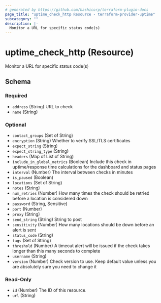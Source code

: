 ```yaml
---
# generated by https://github.com/hashicorp/terraform-plugin-docs
page_title: "uptime_check_http Resource - terraform-provider-uptime"
subcategory: ""
description: |-
  Monitor a URL for specific status code(s)
---
```


# uptime_check_http (Resource)

Monitor a URL for specific status code(s)



<!-- schema generated by tfplugindocs -->
## Schema

### Required

- `address` (String) URL to check
- `name` (String)

### Optional

- `contact_groups` (Set of String)
- `encryption` (String) Whether to verify SSL/TLS certificates
- `expect_string` (String)
- `expect_string_type` (String)
- `headers` (Map of List of String)
- `include_in_global_metrics` (Boolean) Include this check in uptime/response time calculations for the dashboard and status pages
- `interval` (Number) The interval between checks in minutes
- `is_paused` (Boolean)
- `locations` (Set of String)
- `notes` (String)
- `num_retries` (Number) How many times the check should be retried before a location is considered down
- `password` (String, Sensitive)
- `port` (Number)
- `proxy` (String)
- `send_string` (String) String to post
- `sensitivity` (Number) How many locations should be down before an alert is sent
- `status_code` (String)
- `tags` (Set of String)
- `threshold` (Number) A timeout alert will be issued if the check takes longer than this many seconds to complete
- `username` (String)
- `version` (Number) Check version to use. Keep default value unless you are absolutely sure you need to change it

### Read-Only

- `id` (Number) The ID of this resource.
- `url` (String)


